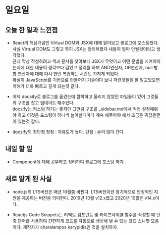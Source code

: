 # 일요일

## 오늘 한 일과 느낀점
- React의 핵심개념인 Virtual DOM과 JSX에 대해 알아보고 블로그에 포스팅했다.  
사실 Virtual DOM도 그렇고 특히 JSX는 정리해봤자 내용이 얼마 안될것이라고 생각했다.  
근데 막상 작성하려고 책과 문서를 찾아보니 JSX가 무엇이고 어떤 문법을 지켜야하는지에 대한 내용이 생각보다 길었고 정리를 하며 AND연산자, OR연산자, null 병합 연산자에 대해 다시 한번 복습하는 시간도 가지게 되었다.  
확실히 JavaScript를 기반으로 만들어지 기술이다 보니 저런것들을 잘 알고있으면 이해가 더욱 빠르고 깊게 되는것 같다.  

- 어제 docsify로 블로그를 옮겼는데 깜빡하고 올리지 않았던 파일들이 있어 그것들의 구조를 잡고 업데이트 해주었다.  
docsify는 커스텀 하기는 좋지만 그만큼 구조를 _sidebar.md에서 직접 설정해줘야 하고 이것은 포스팅이 하나씩 늘어날때마다 계속 해주어야 해서 조금은 귀찮은면이 있는것 같다.  

- docsify의 장단점
장점 : 자유도가 높다.
단점 : 손이 많이 간다.

## 내일 할 일
- Component에 대해 공부하고 정리하여 블로그에 포스팅 하기

## 새로 알게 된 사실
- node.js의 LTS버전은 매년 10월쯤 바뀐다. LTS버전이란 장기적으로 안정적인 지원을 제공하는 버전을 의미한다. 2019년 10월 v12.x였고 2020년 10월은 v14.x이다.

- Reactjs Code Snippets는 리액트 컴포넌트 및 라이프사이클 함수를 작성할 때 단축 단어를 사용하여 간편하게 코드를 자동으로 생성해 낼 수 있는 코드 스니펫 모음이다. 제작자가 charalampos karypidis인 것을 설치하자.